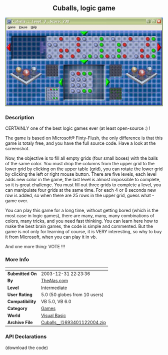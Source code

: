 ﻿<div align="center">

## Cuballs, logic game

<img src="PIC200411213340136.jpg">
</div>

### Description

CERTAINLY one of the best logic games ever (at least open-source :) !

The game is based on Microsoft® Finty-Flush, the only difference is that this game is totaly free, and you have the full source code. Have a look at the screenshot.

Now, the objective is to fill all empty grids (four small boxes) with the balls of the same color. You must drop the columns from the upper grid to the lower grid by clicking on the upper table (grid), you can rotate the lower grid by clicking the left or right mouse button. There are five levels, each level adds new color in the game, the last level is almost impossible to complete, so it is great challenge. You must fill out three grids to complete a level, you can manipulate four grids at the same time. For each 4 or 8 seconds new row is added, so when there are 25 rows in the upper grid, guess what - game over.

You can play this game for a long time, without getting bored (which is the most case in logic games), there are many, many, many combinations of colors, many tricks, and you need fast thinking. You can learn here how to make the best brain games, the code is simple and commented. But the game is not only for learning of course, it is VERY interesting, so why to buy it from Microsoft, when you can play it in vb.

And one more thing: VOTE !!!
 
### More Info
 


<span>             |<span>
---                |---
**Submitted On**   |2003-12-31 22:23:36
**By**             |[TheAlas\.com](https://github.com/Planet-Source-Code/PSCIndex/blob/master/ByAuthor/thealas-com.md)
**Level**          |Intermediate
**User Rating**    |5.0 (50 globes from 10 users)
**Compatibility**  |VB 5\.0, VB 6\.0
**Category**       |[Games](https://github.com/Planet-Source-Code/PSCIndex/blob/master/ByCategory/games__1-38.md)
**World**          |[Visual Basic](https://github.com/Planet-Source-Code/PSCIndex/blob/master/ByWorld/visual-basic.md)
**Archive File**   |[Cuballs\_\_l1693401122004\.zip](https://github.com/Planet-Source-Code/thealas-com-cuballs-logic-game__1-50951/archive/master.zip)

### API Declarations

(download the code)





